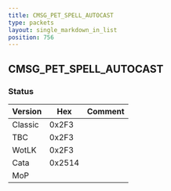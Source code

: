 ```yaml
---
title: CMSG_PET_SPELL_AUTOCAST
type: packets
layout: single_markdown_in_list
position: 756
---
```


## CMSG_PET_SPELL_AUTOCAST

### Status

Version    | Hex        | Comment
---------- | ---------- | ---------- 
Classic    | 0x2F3      |
TBC        | 0x2F3      |
WotLK      | 0x2F3      |
Cata       | 0x2514     |
MoP        |            |